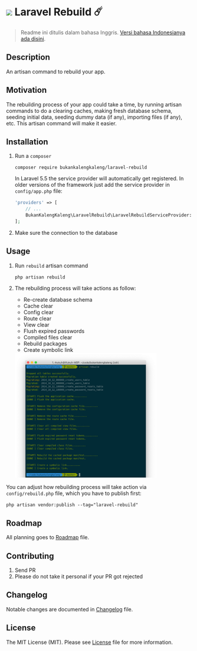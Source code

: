# <img src="https://seeklogo.com/images/L/laravel-logo-9B01588B1F-seeklogo.com.png" width="24px"> Laravel Rebuild ☄️

> Readme ini ditulis dalam bahasa Inggris. [Versi bahasa Indonesianya ada disini](https://github.com/bukankalengkaleng/laravel-rebuild/blob/master/README.md).

## Description

An artisan command to rebuild your app.

## Motivation

The rebuilding process of your app could take a time, by running artisan commands to do a clearing caches, making fresh database schema, seeding initial data, seeding dummy data (if any), importing files (if any), etc. This artisan command will make it easier.

## Installation

1. Run a `composer`
    ```
    composer require bukankalengkaleng/laravel-rebuild
    ```

    In Laravel 5.5 the service provider will automatically get registered. In older versions of the framework just add the service provider in `config/app.php` file:

    ```php
    'providers' => [
        // ...
        BukanKalengKaleng\LaravelRebuild\LaravelRebuildServiceProvider::class,
    ];
    ```
1. Make sure the connection to the database

## Usage

1. Run `rebuild` artisan command
    ```
    php artisan rebuild
    ```
1. The rebuilding process will take actions as follow:
    - Re-create database schema
    - Cache clear
    - Config clear
    - Route clear
    - View clear
    - Flush expired passwords
    - Compiled files clear
    - Rebuild packages
    - Create symbolic link

    <img src="screenshots/01.png" width="80%">

You can adjust how rebuilding process will take action via `config/rebuild.php` file, which you have to publish first:

```
php artisan vendor:publish --tag="laravel-rebuild"
```

## Roadmap

All planning goes to [Roadmap](https://github.com/bukankalengkaleng/laravel-rebuild/blob/master/ROADMAP.md) file.

## Contributing

1. Send PR
1. Please do not take it personal if your PR got rejected

## Changelog

Notable changes are documented in [Changelog](https://github.com/bukankalengkaleng/laravel-rebuild/blob/master/CHANGELOG.md) file.

## License

The MIT License (MIT). Please see [License](https://github.com/bukankalengkaleng/laravel-rebuild/blob/master/LICENSE.md) file for more information.
